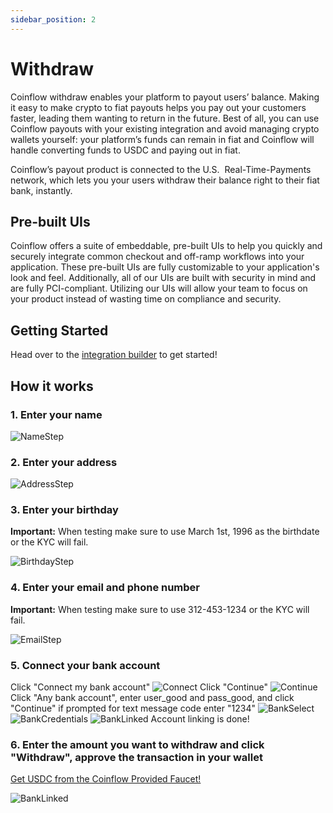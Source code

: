 ```yaml
---
sidebar_position: 2
---
```


# Withdraw

Coinflow withdraw enables your platform to payout users’ balance. Making it easy to make crypto to fiat payouts helps 
you pay out your customers faster, leading them wanting to return in the future. Best of all, you can use Coinflow 
payouts with your existing integration and avoid managing crypto wallets yourself: your platform’s funds can remain in 
fiat and Coinflow will handle converting funds to USDC and paying out in fiat.


Coinflow’s payout product is connected to the U.S.  Real-Time-Payments network, which lets you your users withdraw 
their balance right to their fiat bank, instantly.

## Pre-built UIs

Coinflow offers a suite of embeddable, pre-built UIs to help you quickly and securely integrate common checkout and
off-ramp workflows into your application. These pre-built UIs are fully customizable to your application's look and feel.
Additionally, all of our UIs are built with security in mind and are fully PCI-compliant. Utilizing our UIs will
allow your team to focus on your product instead of wasting time on compliance and security.

## Getting Started

Head over to the [integration builder](http://localhost:3000/integration-builder?language=react&chain=solana&product=withdraw) to get started!

## How it works

### 1. Enter your name

![NameStep](/img/docs/withdraw/1.png)

### 2. Enter your address

![AddressStep](/img/docs/withdraw/2.png)

### 3. Enter your birthday

**Important:** When testing make sure to use March 1st, 1996 as the birthdate or the KYC will fail.

![BirthdayStep](/img/docs/withdraw/3.png)

### 4. Enter your email and phone number

**Important:** When testing make sure to use 312-453-1234 or the KYC will fail.

![EmailStep](/img/docs/withdraw/4.png)

### 5. Connect your bank account

Click "Connect my bank account"
![Connect](/img/docs/withdraw/5.png)
Click "Continue"
![Continue](/img/docs/withdraw/6.png)
Click "Any bank account", enter user_good and pass_good, and click "Continue" if prompted for text message code enter "1234"
![BankSelect](/img/docs/withdraw/7.png)
![BankCredentials](/img/docs/withdraw/8.png)
![BankLinked](/img/docs/withdraw/9.png)
Account linking is done!

### 6. Enter the amount you want to withdraw and click "Withdraw", approve the transaction in your wallet

[Get USDC from the Coinflow Provided Faucet!](https://staging.coinflow.cash/faucet)

![BankLinked](/img/docs/withdraw/10.png)
